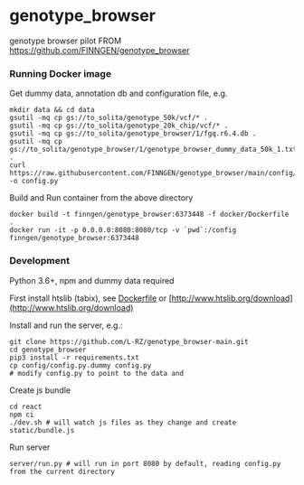 # genotype_browser
genotype browser pilot
FROM https://github.com/FINNGEN/genotype_browser

### Running Docker image

Get dummy data, annotation db and configuration file, e.g.

```
mkdir data && cd data
gsutil -mq cp gs://to_solita/genotype_50k/vcf/* .
gsutil -mq cp gs://to_solita/genotype_20k_chip/vcf/* .
gsutil -mq cp gs://to_solita/genotype_browser/1/fgq.r6.4.db . 
gsutil -mq cp gs://to_solita/genotype_browser/1/genotype_browser_dummy_data_50k_1.txt.gz . 
curl https://raw.githubusercontent.com/FINNGEN/genotype_browser/main/config/config.py.dummy -o config.py
```

Build and Run container from the above directory

```
docker build -t finngen/genotype_browser:6373448 -f docker/Dockerfile .
docker run -it -p 0.0.0.0:8080:8080/tcp -v `pwd`:/config finngen/genotype_browser:6373448
```

### Development

Python 3.6+, npm and dummy data required

First install htslib (tabix), see [Dockerfile](docker/Dockerfile) or [http://www.htslib.org/download](http://www.htslib.org/download)

Install and run the server, e.g.:

```
git clone https://github.com/L-RZ/genotype_browser-main.git
cd genotype_browser
pip3 install -r requirements.txt
cp config/config.py.dummy config.py
# modify config.py to point to the data and
```

Create js bundle

```
cd react
npm ci
./dev.sh # will watch js files as they change and create static/bundle.js
```
Run server
```
server/run.py # will run in port 8080 by default, reading config.py from the current directory
```